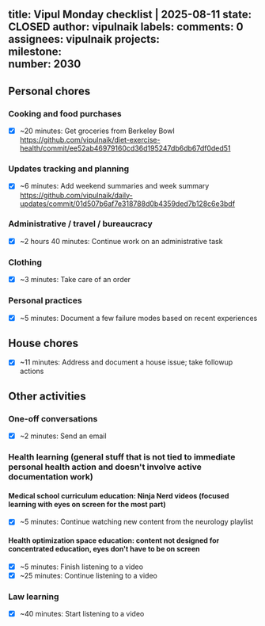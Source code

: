 title:	Vipul Monday checklist | 2025-08-11
state:	CLOSED
author:	vipulnaik
labels:	
comments:	0
assignees:	vipulnaik
projects:	
milestone:	
number:	2030
--
## Personal chores

### Cooking and food purchases

- [x] ~20 minutes: Get groceries from Berkeley Bowl https://github.com/vipulnaik/diet-exercise-health/commit/ee52ab46979160cd36d195247db6db67df0ded51

### Updates tracking and planning

- [x] ~6 minutes: Add weekend summaries and week summary https://github.com/vipulnaik/daily-updates/commit/01d507b6af7e318788d0b4359ded7b128c6e3bdf

### Administrative / travel / bureaucracy

- [x] ~2 hours 40 minutes: Continue work on an administrative task

### Clothing

- [x] ~3 minutes: Take care of an order

### Personal practices

- [x] ~5 minutes: Document a few failure modes based on recent experiences

## House chores

- [x] ~11 minutes: Address and document a house issue; take followup actions

## Other activities

### One-off conversations

- [x] ~2 minutes: Send an email

### Health learning (general stuff that is not tied to immediate personal health action and doesn't involve active documentation work)

#### Medical school curriculum education: Ninja Nerd videos (focused learning with eyes on screen for the most part)

- [x] ~5 minutes: Continue watching new content from the neurology playlist

#### Health optimization space education: content not designed for concentrated education, eyes don't have to be on screen

- [x] ~5 minutes: Finish listening to a video
- [x] ~25 minutes: Continue listening to a video

### Law learning

- [x] ~40 minutes: Start listening to a video
